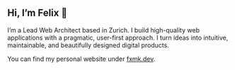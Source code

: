 ## Hi, I’m Felix 👋

I’m a Lead Web Architect based in Zurich. I build high-quality web applications with a pragmatic, user-first approach. I turn ideas into intuitive, maintainable, and beautifully designed digital products.

You can find my personal website under [fxmk.dev](https://fxmk.dev).

<!--
**felixmokross/felixmokross** is a ✨ _special_ ✨ repository because its `README.md` (this file) appears on your GitHub profile.

Here are some ideas to get you started:

- 🔭 I’m currently working on ...
- 🌱 I’m currently learning ...
- 👯 I’m looking to collaborate on ...
- 🤔 I’m looking for help with ...
- 💬 Ask me about ...
- 📫 How to reach me: ...
- 😄 Pronouns: ...
- ⚡ Fun fact: ...
-->
